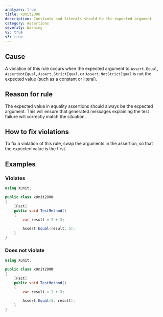 ```yaml
---
analyzer: true
title: xUnit2000
description: Constants and literals should be the expected argument
category: Assertions
severity: Warning
v2: true
v3: true
---
```


## Cause

A violation of this rule occurs when the expected argument to `Assert.Equal`, `AssertNotEqual`, `Assert.StrictEqual`, or `Assert.NotStrictEqual` is not the expected value (such as a constant or literal).

## Reason for rule

The expected value in equality assertions should always be the expected argument. This will ensure that generated messages explaining the test failure will correctly match the situation.

## How to fix violations

To fix a violation of this rule, swap the arguments in the assertion, so that the expected value is the first.

## Examples

### Violates

```csharp
using Xunit;

public class xUnit2000
{
    [Fact]
    public void TestMethod()
    {
        var result = 2 + 3;

        Assert.Equal(result, 5);
    }
}
```

### Does not violate

```csharp
using Xunit;

public class xUnit2000
{
    [Fact]
    public void TestMethod()
    {
        var result = 2 + 3;

        Assert.Equal(5, result);
    }
}
```
